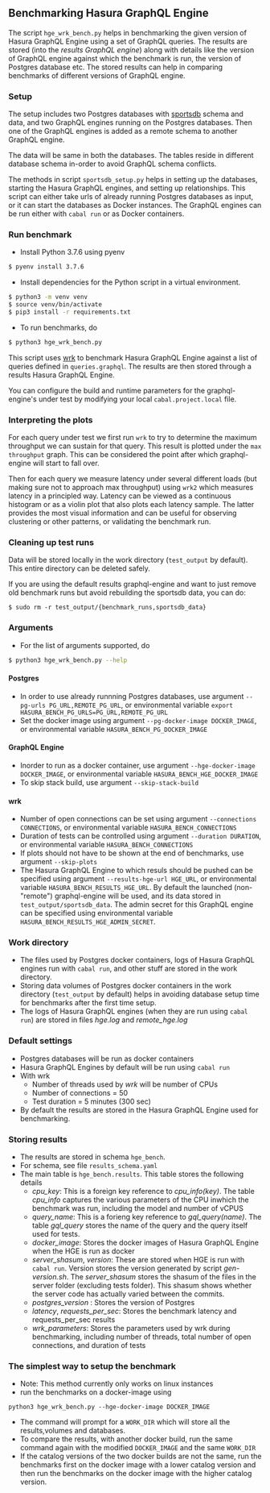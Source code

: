 ## Benchmarking Hasura GraphQL Engine ##

The script `hge_wrk_bench.py` helps in benchmarking the given version of Hasura
GraphQL Engine using a set of GraphQL queries. The results are stored (into the
*results GraphQL engine*) along with details like the version of GraphQL engine
against which the benchmark is run, the version of Postgres database etc. The
stored results can help in comparing benchmarks of different versions of
GraphQL engine.

### Setup ###

The setup includes two Postgres databases with
[sportsdb](https://www.thesportsdb.com/) schema and data, and two GraphQL
engines running on the Postgres databases. Then one of the GraphQL engines is
added as a remote schema to another GraphQL engine.

The data will be same in both the databases. The tables reside in different
database schema in-order to avoid GraphQL schema conflicts.

The methods in script `sportsdb_setup.py` helps in setting up the databases,
starting the Hasura GraphQL engines, and setting up relationships. This script
can either take urls of already running Postgres databases as input, or it can
start the databases as Docker instances. The GraphQL engines can be run either
with `cabal run` or as Docker containers.

### Run benchmark ###
- Install Python 3.7.6 using pyenv
```sh
$ pyenv install 3.7.6
```
- Install dependencies for the Python script in a virtual environment.
```sh
$ python3 -m venv venv
$ source venv/bin/activate
$ pip3 install -r requirements.txt
```
- To run benchmarks, do
```sh
$ python3 hge_wrk_bench.py
```
This script uses [wrk](https://github.com/wg/wrk) to benchmark Hasura GraphQL
Engine against a list of queries defined in `queries.graphql`. The results are
then stored through a results Hasura GraphQL Engine.

You can configure the build and runtime parameters for the graphql-engine's
under test by modifying your local `cabal.project.local` file.

### Interpreting the plots

For each query under test we first run `wrk` to try to determine the maximum
throughput we can sustain for that query. This result is plotted under the `max
throughput` graph. This can be considered the point after which graphql-engine
will start to fall over.

Then for each query we measure latency under several different loads (but
making sure not to approach max throughput) using `wrk2` which measures latency
in a principled way. Latency can be viewed as a continuous histogram or as a
violin plot that also plots each latency sample. The latter provides the most
visual information and can be useful for observing clustering or other
patterns, or validating the benchmark run.

### Cleaning up test runs

Data will be stored locally in the work directory (`test_output` by default).
This entire directory can be deleted safely.

If you are using the default results graphql-engine and want to just remove old
benchmark runs but avoid rebuilding the sportsdb data, you can do:

```
$ sudo rm -r test_output/{benchmark_runs,sportsdb_data}
```

### Arguments ###
- For the list of arguments supported, do
```sh
$ python3 hge_wrk_bench.py --help
```

#### Postgres ####
  - In order to use already runnning Postgres databases, use argument `--pg-urls PG_URL,REMOTE_PG_URL`, or environmental variable `export HASURA_BENCH_PG_URLS=PG_URL,REMOTE_PG_URL`
  - Set the docker image using argument `--pg-docker-image DOCKER_IMAGE`, or environmental variable `HASURA_BENCH_PG_DOCKER_IMAGE`

#### GraphQL Engine ####
  - Inorder to run as a docker container, use argument `--hge-docker-image DOCKER_IMAGE`, or environmental variable `HASURA_BENCH_HGE_DOCKER_IMAGE`
  - To skip stack build, use argument `--skip-stack-build`

#### wrk ####
  - Number of open connections can be set using argument `--connections CONNECTIONS`, or environmental variable `HASURA_BENCH_CONNECTIONS`
  - Duration of tests can be controlled using argument `--duration DURATION`, or environmental variable `HASURA_BENCH_CONNECTIONS`
  - If plots should not have to be shown at the end of benchmarks, use argument `--skip-plots`
  - The Hasura GraphQL Engine to which resuls should be pushed can be specified using argument
    `--results-hge-url HGE_URL`, or environmental variable `HASURA_BENCH_RESULTS_HGE_URL`. By
    default the launched (non-"remote") graphql-engine will be used, and its data stored in
    `test_output/sportsdb_data`. The admin secret for this GraphQL engine can be specified
    using environmental variable `HASURA_BENCH_RESULTS_HGE_ADMIN_SECRET`.

### Work directory ###
- The files used by Postgres docker containers, logs of Hasura GraphQL engines run with `cabal run`, and other stuff are stored in the work directory.
- Storing data volumes of Postgres docker containers in the work directory (`test_output` by default) helps in avoiding database setup time for benchmarks after the first time setup.
- The logs of Hasura GraphQL engines (when they are run using `cabal run`) are stored in files *hge.log* and *remote\_hge.log*

### Default settings ###
- Postgres databases will be run as docker containers
- Hasura GraphQL Engines by default will be run using `cabal run`
- With wrk
  - Number of threads used by *wrk* will be number of CPUs
  - Number of connections = 50
  - Test duration = 5 minutes (300 sec)
- By default the results are stored in the Hasura GraphQL Engine used for benchmarking.

### Storing results ###
- The results are stored in schema `hge_bench`.
- For schema, see file `results_schema.yaml`
- The main table is `hge_bench.results`. This table stores the following details
  -  *cpu_key*: This is a foreign key reference to *cpu_info(key)*. The table *cpu_info* captures the various parameters of the CPU inwhich the benchmark was run, including the model and number of vCPUS
  - *query_name*: This is a forieng key reference to *gql_query(name)*. The table *gql_query* stores the name of the query and the query itself used for tests.
  - *docker_image*: Stores the docker images of Hasura GraphQL Engine when the HGE is run as docker
  - *server_shasum*, *version*: These are stored when HGE is run with `cabal run`. Version stores the version generated by script *gen-version.sh*. The *server_shasum* stores the shasum of the files in the server folder (excluding tests folder). This shasum shows whether the server code has actually varied between the commits.
  - *postgres_version* : Stores the version of Postgres
  - *latency*, *requests_per_sec*: Stores the benchmark latency and requests\_per\_sec results
  - *wrk_parameters*: Stores the parameters used by wrk during benchmarking, including number of threads, total number of open connections, and duration of tests

### The simplest way to setup the benchmark  ###
- Note: This method currently only works on linux instances
- run the benchmarks on a docker-image using
```
python3 hge_wrk_bench.py --hge-docker-image DOCKER_IMAGE
```
- The command will prompt for a ``WORK_DIR`` which will store all the results,volumes and databases.
- To compare the results, with another docker build, run the same command again with the modified ``DOCKER_IMAGE`` and the same ``WORK_DIR``
- If the catalog versions of the two docker builds are not the same, run the benchmarks first on the docker image with a lower
  catalog version and then run the benchmarks on the docker image with the higher catalog version.
